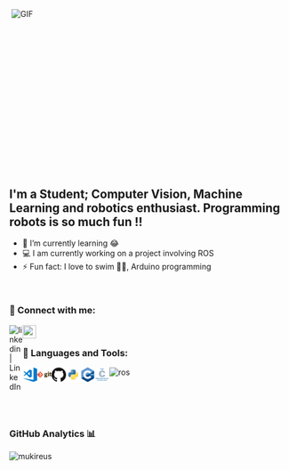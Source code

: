 <img align="right" alt="GIF" src="https://raw.githubusercontent.com/SP-XD/SP-XD/main/images/dino.gif" width="500" height="320" />

## I'm a Student; Computer Vision, Machine Learning and robotics enthusiast. Programming robots is so much fun !!
- 🌱 I’m currently learning 😂
- 💻 I am currently working on a project involving ROS
- ⚡ Fun fact: I love to swim 🏊‍♀️, Arduino programming 


<br />

### 📩 Connect with me:

[<img align="left" alt="linkedin | LinkedIn" width="24px" src="https://raw.githubusercontent.com/peterthehan/peterthehan/master/assets/linkedin.svg" />][linkedin]
[<img align="left" height="24" width="24" src="https://cdn.jsdelivr.net/npm/simple-icons@v4/icons/gmail.svg" />][gmail]

<br />

### 🔧 Languages and Tools:

[<img align="left" alt="Visual Studio Code" width="26px" src="https://raw.githubusercontent.com/github/explore/80688e429a7d4ef2fca1e82350fe8e3517d3494d/topics/visual-studio-code/visual-studio-code.png" />][vsCode]
[<img align="left" alt="Git" width="26px" src="https://raw.githubusercontent.com/github/explore/80688e429a7d4ef2fca1e82350fe8e3517d3494d/topics/git/git.png" />][git]
[<img align="left" alt="GitHub" width="26px" src="https://raw.githubusercontent.com/github/explore/78df643247d429f6cc873026c0622819ad797942/topics/github/github.png" />][github]
[<img align="left" alt="Python" width="26px" src="https://raw.githubusercontent.com/github/explore/cebd63002168a05a6a642f309227eefeccd92950/topics/python/python.png" />][python]
[<img align="left" alt="c++" width="26px" src="https://raw.githubusercontent.com/github/explore/cebd63002168a05a6a642f309227eefeccd92950/topics/cpp/cpp.png" />][c++]
[<img align="left" alt="c" width="26px" src="https://raw.githubusercontent.com/github/explore/cebd63002168a05a6a642f309227eefeccd92950/topics/c/c.png" />][c]
[<img align="left" alt="ros" width="70px" src="https://www.ros.org/wp-content/uploads/2013/10/rosorg-logo1.png" />][ros]



<br />


<br />
<br />
<br />
<br />


### GitHub Analytics 📊

  <img height="180em" align="left" src="https://github-readme-stats.vercel.app/api/top-langs?username=EminedEm&show_icons=true&locale=en&layout=compact&langs_count=8&theme=radical" alt="mukireus"/>
</a>

<br />
<br />

[linkedin]: https://www.linkedin.com/in/emine-demircii/
[gmail]: mailto:aeminedemirci@gmail.com
[vsCode]: https://code.visualstudio.com/
[git]: https://git-scm.com/
[github]: https://github.com/EminedEm
[python]: https://www.python.org/
[c]: http://www.open-std.org/jtc1/sc22/wg14/
[c++]: https://en.cppreference.com/w/
[ros]: https://www.ros.org/

